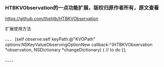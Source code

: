   

### HTBKVObservation的一点功能扩展，版权归原作者所有，原文查看

https://github.com/thehtb/HTBKVObservation

扩展使用方法

、、、
[self observe:self keyPath:@"KVOPath" options:NSKeyValueObservingOptionNew callback:^(HTBKVObservation *observation, NSDictionary *changeDictionary) {
   // to do
}];

、、、、
